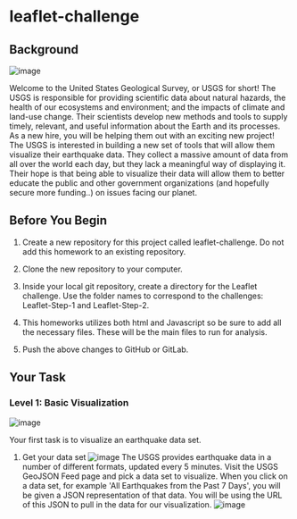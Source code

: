 # leaflet-challenge

## Background

![image](https://user-images.githubusercontent.com/75512037/118579129-16f11900-b753-11eb-889f-bffa941e3435.png)


Welcome to the United States Geological Survey, or USGS for short! The USGS is responsible for providing scientific data about natural hazards, the health of our ecosystems and environment; and the impacts of climate and land-use change. Their scientists develop new methods and tools to supply timely, relevant, and useful information about the Earth and its processes. As a new hire, you will be helping them out with an exciting new project!
The USGS is interested in building a new set of tools that will allow them visualize their earthquake data. They collect a massive amount of data from all over the world each day, but they lack a meaningful way of displaying it. Their hope is that being able to visualize their data will allow them to better educate the public and other government organizations (and hopefully secure more funding..) on issues facing our planet.

## Before You Begin


 1. Create a new repository for this project called leaflet-challenge. Do not add this homework to an existing repository.

 2. Clone the new repository to your computer.

 3. Inside your local git repository, create a directory for the Leaflet challenge. Use the folder names to correspond to the challenges: Leaflet-Step-1 and Leaflet-Step-2.

 4. This homeworks utilizes both html and Javascript so be sure to add all the necessary files. These will be the main files to run for analysis.

 5. Push the above changes to GitHub or GitLab.

## Your Task

### Level 1: Basic Visualization
![image](https://user-images.githubusercontent.com/75512037/118579275-620b2c00-b753-11eb-9909-7bda242a20b3.png)

Your first task is to visualize an earthquake data set.

  1. Get your data set
 ![image](https://user-images.githubusercontent.com/75512037/118579375-94b52480-b753-11eb-8078-95a763db1cef.png)
The USGS provides earthquake data in a number of different formats, updated every 5 minutes. Visit the USGS GeoJSON Feed page and pick a data set to visualize. When you click on a data set, for example 'All Earthquakes from the Past 7 Days', you will be given a JSON representation of that data. You will be using the URL of this JSON to pull in the data for our visualization.
![image](https://user-images.githubusercontent.com/75512037/118579432-b31b2000-b753-11eb-9e00-b1a5dfe97ce7.png)

